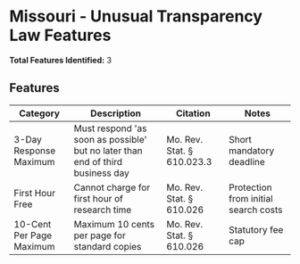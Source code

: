 # Missouri - Unusual Transparency Law Features

**Total Features Identified:** 3

## Features

| Category | Description | Citation | Notes |
|----------|-------------|----------|-------|
| 3-Day Response Maximum | Must respond 'as soon as possible' but no later than end of third business day | Mo. Rev. Stat. § 610.023.3 | Short mandatory deadline |
| First Hour Free | Cannot charge for first hour of research time | Mo. Rev. Stat. § 610.026 | Protection from initial search costs |
| 10-Cent Per Page Maximum | Maximum 10 cents per page for standard copies | Mo. Rev. Stat. § 610.026 | Statutory fee cap |
